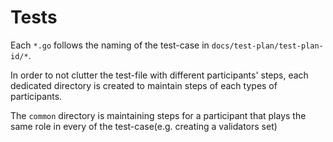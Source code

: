 # Tests

Each `*.go` follows the naming of the test-case in `docs/test-plan/test-plan-id/*`. 

In order to not clutter the test-file with different participants' steps, each dedicated directory is created to 
maintain steps of each types of participants. 

The `common` directory is maintaining steps for a participant that plays the same role in every of the test-case(e.g. creating a validators set)